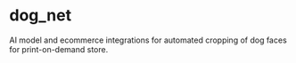 # dog_net
AI model and ecommerce integrations for automated cropping of dog faces for print-on-demand store.
